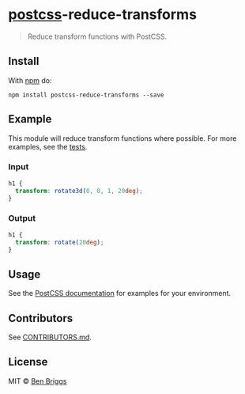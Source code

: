 # [postcss][postcss]-reduce-transforms

> Reduce transform functions with PostCSS.

## Install

With [npm](https://npmjs.org/package/postcss-reduce-transforms) do:

```
npm install postcss-reduce-transforms --save
```

## Example

This module will reduce transform functions where possible. For more examples,
see the [tests](src/__tests__/index.js).

### Input

```css
h1 {
  transform: rotate3d(0, 0, 1, 20deg);
}
```

### Output

```css
h1 {
  transform: rotate(20deg);
}
```

## Usage

See the [PostCSS documentation](https://github.com/postcss/postcss#usage) for
examples for your environment.

## Contributors

See
[CONTRIBUTORS.md](https://github.com/cssnano/cssnano/blob/master/CONTRIBUTORS.md).

## License

MIT © [Ben Briggs](http://beneb.info)

[postcss]: https://github.com/postcss/postcss
